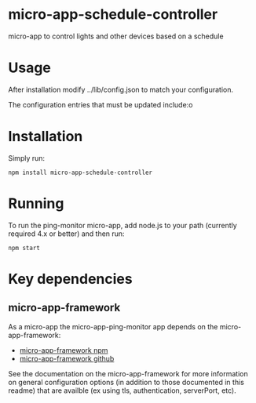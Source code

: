 # micro-app-schedule-controller

micro-app to control lights and other devices
based on a schedule


# Usage

After installation modify ../lib/config.json to match
your configuration.

The configuration entries that must be updated include:o


# Installation

Simply run:

```
npm install micro-app-schedule-controller
```

# Running

To run the ping-monitor micro-app, add node.js to your
path (currently required 4.x or better) and then run:

```
npm start
```

# Key dependencies

## micro-app-framework
As a micro-app the micro-app-ping-monitor app depends on the micro-app-framework:

* [micro-app-framework npm](https://www.npmjs.com/package/micro-app-framework)
* [micro-app-framework github](https://github.com/mhdawson/micro-app-framework)

See the documentation on the micro-app-framework for more information
on general configuration options (in addition to those documented in
this readme) that are availble (ex using tls,
authentication, serverPort, etc).

